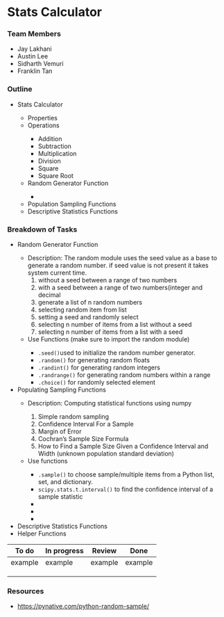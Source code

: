 <h1>Stats Calculator</h1>

<h3>Team Members</h3>
<ul>
  <li>Jay Lakhani</li>
  <li>Austin Lee</li>
  <li>Sidharth Vemuri</li>
  <li>Franklin Tan </li>
</ul>

<h3>Outline</h3>
<ul>
  <li>Stats Calculator</li>
  <ul>
    <li>Properties</li>
    <li>Operations</li>
      <ul>
        <li>Addition</li>
        <li>Subtraction</li>
        <li>Multiplication</li>
        <li>Division</li>
        <li>Square</li>
        <li>Square Root</li>
      </ul>
    <li>Random Generator Function</li>
      <ul>
        <li></li>
      </ul>
    <li>Population Sampling Functions</li>
    <li>Descriptive Statistics Functions</li>
  </ul>
</ul>

<h3>Breakdown of Tasks</h3>
<ul>
  <li>Random Generator Function</li>
    <ul>
        <li>Description: The random module uses the seed value as a base to generate a random number. if seed value is not present it takes system current time.
            <ol>
                <li>without a seed between a range of two numbers</li>
                <li>with a seed between a range of two numbers(integer and decimal</li>
                <li>generate a list of n random numbers</li>
                <li>selecting random item from list</li>
                <li>setting a seed and randomly select</li>
                <li>selecting n number of items from a list without a seed</li>
                <li>selecting n number of items from a list with a seed</li>
            </ol>
        </li>
        <li>Use Functions (make sure to import the random module)</li> 
            <ul>
                <li><code>.seed()</code>used to initialize the random number generator.</li>
                <li><code>.random()</code> for generating random floats</li>
                <li><code>.randint()</code> for generating random integers</li>
                <li><code>.randrange()</code> for generating random numbers within a range</li>
                <li><code>.choice()</code> for randomly selected element</li>
            </ul>
    </ul>
  <li>Populating Sampling Functions</li>
    <ul>
        <li>Description: Computing statistical functions using numpy </li>
            <ol>
                <li>Simple random sampling</li>
                <li>Confidence Interval For a Sample</li>
                <li>Margin of Error</li>
                <li>Cochran’s Sample Size Formula</li>
                <li>How to Find a Sample Size Given a Confidence Interval and Width (unknown population standard deviation)</li>
            </ol>
        <li>Use functions</li>
            <ul>
                <li><code>.sample()</code> to choose sample/multiple items from a Python list, set, and dictionary.</li>
                <li><code>scipy.stats.t.interval()</code> to find the confidence interval of a sample statistic</li>
                <li><code></code></li>
                <li><code></code></li>
                <li><code></code></li>
            </ul>
    </ul>
    <li>Descriptive Statistics Functions</li>
    
<li>Helper Functions</li>
</ul>

| To do | In progress |  Review  | Done | 
| ---  | ----------- |  ------- | ---- |
| example | example | example |  example | 
|  |  |  |  |
|  |  |  |  | 
|  |  |  |  |

<!-- Undordered List -->

### Resources
* https://pynative.com/python-random-sample/
